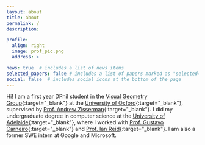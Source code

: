```yaml
---
layout: about
title: about
permalink: /
description:

profile:
  align: right
  image: prof_pic.png
  address: >

news: true  # includes a list of news items
selected_papers: false # includes a list of papers marked as "selected={true}"
social: false  # includes social icons at the bottom of the page
---
```


Hi! I am a first year DPhil student in the [Visual Geometry Group](https://www.robots.ox.ac.uk/~vgg/){:target="\_blank"} at the [University of Oxford](https://www.ox.ac.uk/){:target="\_blank"}, supervised by [Prof. Andrew Zisserman](https://scholar.google.com/citations?hl=en&user=UZ5wscMAAAAJ){:target="\_blank"}. I did my undergraduate degree in computer science at the [University of Adelaide](https://www.adelaide.edu.au/){:target="\_blank"}, where I worked with [Prof. Gustavo Carneiro](https://scholar.google.com/citations?user=E0TtOWAAAAAJ){:target="\_blank"} and [Prof. Ian Reid](https://scholar.google.com/citations?hl=en&user=ATkNLcQAAAAJ){:target="\_blank"}. I am also a former SWE intern at Google and Microsoft. 